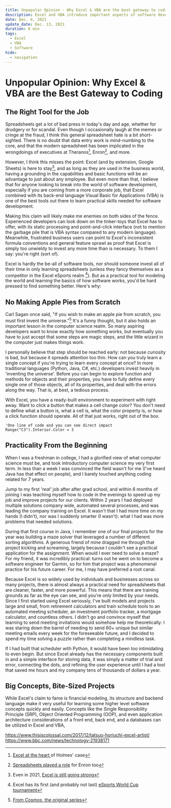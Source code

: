```yaml
---
title: Unpopular Opinion - Why Excel & VBA are the best gateway to coding
description: Excel and VBA introduce important aspects of software development in an easy-to-use package with real-world applications and a project-focused mindset
date: Dec. 6, 2021
update_date: Dec. 13, 2021
duration: 8 min
tags:
  - Excel
  - VBA
  - Software
hide:
  - navigation
---
```


# Unpopular Opinion: Why Excel & VBA are the Best Gateway to Coding

## The Right Tool for the Job

Spreadsheets get a lot of bad press in today's day and age, whether for drudgery or for scandal. Even though I occasionally laugh at the memes or cringe at the fraud, I think this general spreadsheet hate is a bit short-sighted. There is no doubt that data entry work is mind-numbing to the core, and that the modern spreadsheet has been implicated in the wrongdoings of executives at Theranos[^1], Enron[^2], and more.

However, I think this misses the point: Excel (and by extension, Google Sheets) is here to stay[^3], and as long as they are used in the business world, having a grounding in the capabilities and basic functions will be an advantage to just about any employee. But even more than that, I believe that for anyone looking to break into the world of software development, especially if you are coming from a more corporate job, that Excel combined with its back-end language Visual Basic for Applications (VBA) is one of the best tools out there to learn practical skills needed for software development.

Making this claim will likely make me enemies on both sides of the fence. Experienced developers can look down on the tinker-toys that Excel has to offer, with its static processing and point-and-click interface (not to mention the garbage pile that is VBA syntax compared to any modern language). Meanwhile, frustrated business users can point to Excel's inconsistent formula conventions and general feature sprawl as proof that Excel is simply too unwieldy to invest any more time than is necessary. To them I say: you're right (sort of).

Excel is hardly the be-all of software tools, nor should someone invest all of their time in only learning spreadsheets (unless they fancy themselves as a competitor in the Excel eSports realm [^4]). But as a practical tool for modeling the world and learning the basics of how software works, you'd be hard pressed to find something better. Here's why:

## No Making Apple Pies from Scratch

Carl Sagan once said, "If you wish to make an apple pie from scratch, you must first invent the universe."[^5] It's a funny thought, but it also holds an important lesson in the computer science realm. So many aspiring developers want to know exactly how something works, but eventually you have to just accept that some steps are magic steps, and the little wizard in the computer just makes things work.

I personally believe that step should be reached early: not because curiosity is bad, but because it spreads attention too thin. How can you truly learn a single concept if you're trying to learn every concept at once? In more traditional languages (Python, Java, C#, etc.) developers invest heavily in 'inventing the universe'. Before you can begin to explore function and methods for objects and their properties, you have to fully define every single one of those objects, all of its properties, and deal with the errors along the way. That is, at best, a tedious process.

With Excel, you have a ready-built environment to experiment with right away. Want to click a button that makes a cell change color? You don't need to define what a button is, what a cell is, what the color property is, or how a click function should operate. All of that just works, right out of the box.

```vbscript title="Change C3 background color to red"
'One line of code and you can see direct impact
Range("C3").Interior.Color = 3
```

## Practicality From the Beginning

When I was a freshman in college, I had a glorified view of what computer science must be, and took introductory computer science my very first term. In less than a week I was convinced the field wasn't for me (I've heard Java has that effect on people), and I barely touched anything coding related for 7 years.

Jump to my first _'real'_ job after after grad school, and within 6 months of joining I was teaching myself how to code in the evenings to speed up my job and improve projects for our clients. Within 2 years I had deployed multiple solutions company wide, automated several processes, and was leading the company training on Excel. It wasn't that I had more time on my hands (I didn't), nor was I suddenly smarter (I wasn't): what I had was more problems that needed solutions.

During that first course in Java, I remember one of our final projects for the year was building a maze solver that leveraged a number of different sorting algorithms. A generous friend of mine dragged me through that project kicking and screaming, largely because I couldn't see a practical application for the assignment. When would I ever need to solve a maze? For my friend, it was incredibly practical: turns out he went on to become a software engineer for Garmin, so for him that project was a phenomenal practice for his future career. For me, I may have preferred a root canal.

Because Excel is so widely used by individuals and businesses across so many projects, there is almost always a practical need for spreadsheets that are cleaner, faster, and more powerful. This means that there are training grounds as far as the eye can see, and you're only limited by your needs. Since I first started using Excel seriously, I've built models and projects large and small, from retirement calculators and train schedule tools to an automated meeting scheduler, an investment portfolio tracker, a mortgage calculator, and countless others. I didn't go and convince myself that learning to send meeting invitations would somehow help me theoretically: I was staring down the barrel of needing to send 60+ unique but similar meeting emails every week for the foreseeable future, and I decided to spend my time solving a puzzle rather than completing a mindless task.

If I had built that scheduler with Python, it would have been too intimidating to even begin. But since Excel already has the necessary components built in and a simple interface for storing data, it was simply a matter of trial and error, connecting the dots, and refining the user experience until I had a tool that saved me hours and my company tens of thousands of dollars a year.

## Big Concepts, Bite-Sized Projects

While Excel's claim to fame is financial modeling, its structure and backend language make it very useful for learning some higher level software concepts quickly and easily. Concepts like the Single Responsibility Principle (SRP), Object Oriented Programming (OOP), and even application architecture considerations of a front end, back end, and a databases can be utilized in Excel and VBA,

[^1]: <a href='https://www.techtosee.com/the-holmes-trial-gets-to-the-heart-of-the-excel-topic/' target='_blank'>Excel at the heart </a>of Holmes' case
[^2]: <a href='https://incisive.com/spreadsheet-error-horror-stories/' target='_blank'>Spreadsheets played a role</a> for Enron too
[^3]: Even in 2021, <a href='https://www.investopedia.com/articles/personal-finance/032415/importance-excel-business.asp' target='_blank'>Excel is still going strong</a>
[^4]: Excel has its first (and probably not last) <a href='https://www.oneesports.gg/gaming/microsoft-excel-esports-real-tournament/' target='_blank'>eSports World Cup tournament</a>
[^5]: <a href='https://www.goodreads.com/quotes/32952-if-you-wish-to-make-an-apple-pie-from-scratch' target='_blank'>From _Cosmos_, the original series</a>

https://www.thisiscolossal.com/2017/12/tatsuo-horiuchi-excel-artist/
https://www.bbc.com/news/technology-21938171
